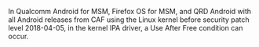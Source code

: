 In Qualcomm Android for MSM, Firefox OS for MSM, and QRD Android with all Android releases from CAF using the Linux kernel before security patch level 2018-04-05, in the kernel IPA driver, a Use After Free condition can occur.